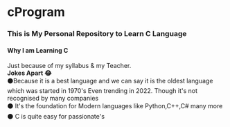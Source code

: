 # cProgram
<h3>This is My Personal Repository to Learn <b>C Language</b></h3> 

<h4> Why I am Learning C</h4>
<p> Just because of my syllabus & my Teacher.<br>
    <b> Jokes Apart 😂</b><br>
     ⚫Because it is a best language and we can say it is the oldest language which was started in 1970's Even 
trending in 2022. Though it's not recognised by many companies
<br>⚫ It's the foundation for Modern languages like Python,C++,C# many more
<br>⚫ C is quite easy for passionate's
</p>
 


